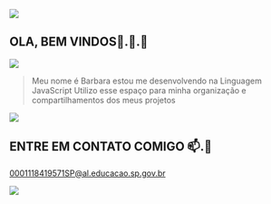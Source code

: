 ![](https://media1.tenor.com/m/bFlPtKicw4EAAAAC/relaxing-justin-bieber.gif)
 
## OLA, BEM VINDOS💫.🫧.🦢

![](https://media1.tenor.com/m/mFNBN0GuDKcAAAAC/whats-up-justin-bieber.gif)

> Meu nome é Barbara 
> estou me desenvolvendo na Linguagem JavaScript
> Utilizo esse espaço para minha organização e compartilhamentos dos meus projetos

 ![](https://media1.tenor.com/m/tTPt1A5fvkQAAAAd/%EC%A7%80%EB%AF%BC-%EB%B0%A9%ED%83%84)

## ENTRE EM CONTATO COMIGO 📫.🪽

0001118419571SP@al.educacao.sp.gov.br

![](https://media1.tenor.com/m/_HZRfXx1OfcAAAAC/shaking-head-justin-bieber.gif)

<!--
**bratbabi777/bratbabi777** is a ✨ _special_ ✨ repository because its `README.md` (this file) appears on your GitHub profile.

Here are some ideas to get you started:

- 🔭 I’m currently working on ...
- 🌱 I’m currently learning ...
- 👯 I’m looking to collaborate on ...
- 🤔 I’m looking for help with ...
- 💬 Ask me about ...
- 📫 How to reach me: ...
- 😄 Pronouns: ...
- ⚡ Fun fact: ...
-->
